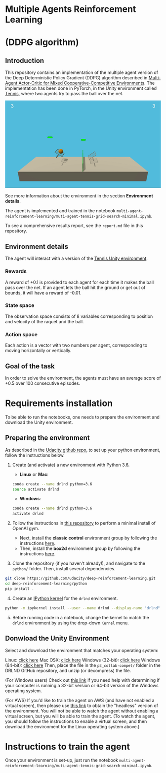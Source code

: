 # Multiple Agents Reinforcement Learning
# (DDPG algorithm)

## Introduction

This repository contains an implementation of the multiple agent version of the Deep Deterministic Policy Gradient (DDPG) algorithm described in [Multi-Agent Actor-Critic for Mixed Cooperative-Competitive Environments](https://arxiv.org/abs/1706.02275). The implementation has been done in PyTorch, in the Unity environment called [Tennis](https://github.com/Unity-Technologies/ml-agents/blob/master/docs/Learning-Environment-Examples.md#tennis), where two agents try to pass the ball over the net.

![tennis](https://raw.githubusercontent.com/manuelsh/multi-agent-reinforcement-learning/master/images/tennis_unity.gif)

See more information about the environment in the section **Environment details**.

The agent is implemented and trained in the notebook `multi-agent-reinforcement-learning/muti-agent-tennis-grid-search-minimal.ipynb`.

To see a comprehensive results report, see the `report.md` file in this repository.


## Environment details

The agent will interact with a version of the [Tennis Unity environment](https://github.com/Unity-Technologies/ml-agents/blob/master/docs/Learning-Environment-Examples.md#tennis).

### Rewards

A reward of +0.1 is provided to each agent for each time it makes the ball pass over the net. If an agent lets the ball hit the ground or get out of bounds, it will have a reward of -0.01.


### State space

The observation space consists of 8 variables corresponding to position and velocity of the raquet and the ball.

### Action space

Each action is a vector with two numbers per agent, corresponding to moving horizontally or vertically.

## Goal of the task

In order to solve the environment, the agents must have an average score of +0.5 over 100 consecutive episodes.

# Requirements installation

To be able to run the notebooks, one needs to prepare the environment and download the Unity environment.

## Preparing the environment

As described in the [Udacity github repo](https://github.com/udacity/deep-reinforcement-learning#dependencies), to set up your python environment, follow the instructions below.

1. Create (and activate) a new environment with Python 3.6.

	- __Linux__ or __Mac__: 
	```bash
	conda create --name drlnd python=3.6
	source activate drlnd
	```
	- __Windows__: 
	```bash
	conda create --name drlnd python=3.6 
	activate drlnd
	```
	
2. Follow the instructions in [this repository](https://github.com/openai/gym) to perform a minimal install of OpenAI gym.  
	- Next, install the **classic control** environment group by following the instructions [here](https://github.com/openai/gym#classic-control).
	- Then, install the **box2d** environment group by following the instructions [here](https://github.com/openai/gym#box2d).
	
3. Clone the repository (if you haven't already!), and navigate to the `python/` folder.  Then, install several dependencies.
```bash
git clone https://github.com/udacity/deep-reinforcement-learning.git
cd deep-reinforcement-learning/python
pip install .
```

4. Create an [IPython kernel](http://ipython.readthedocs.io/en/stable/install/kernel_install.html) for the `drlnd` environment.  
```bash
python -m ipykernel install --user --name drlnd --display-name "drlnd"
```

5. Before running code in a notebook, change the kernel to match the `drlnd` environment by using the drop-down `Kernel` menu. 

## Donwload the Unity Environment

Select and download the environment that matches your operating system:

Linux: [click here](https://s3-us-west-1.amazonaws.com/udacity-drlnd/P3/Tennis/Tennis_Linux.zip)
Mac OSX: [click here](https://s3-us-west-1.amazonaws.com/udacity-drlnd/P3/Tennis/Tennis.app.zip)
Windows (32-bit): [click here](https://s3-us-west-1.amazonaws.com/udacity-drlnd/P3/Tennis/Tennis_Windows_x86.zip)
Windows (64-bit): [click here](https://s3-us-west-1.amazonaws.com/udacity-drlnd/P3/Tennis/Tennis_Windows_x86_64.zip)
Then, place the file in the `p3_collab-compet/` folder in the DRLND GitHub repository, and unzip (or decompress) the file.

(For Windows users) Check out [this link](https://support.microsoft.com/en-us/help/827218/how-to-determine-whether-a-computer-is-running-a-32-bit-version-or-64) if you need help with determining if your computer is running a 32-bit version or 64-bit version of the Windows operating system.

(For AWS) If you'd like to train the agent on AWS (and have not enabled a virtual screen), then please use [this link](https://s3-us-west-1.amazonaws.com/udacity-drlnd/P3/Tennis/Tennis_Linux_NoVis.zip) to obtain the "headless" version of the environment. You will not be able to watch the agent without enabling a virtual screen, but you will be able to train the agent. (To watch the agent, you should follow the instructions to enable a virtual screen, and then download the environment for the Linux operating system above.)

# Instructions to train the agent

Once your environment is set-up, just run the notebook `multi-agent-reinforcement-learning/muti-agent-tennis-grid-search-minimal.ipynb`.

